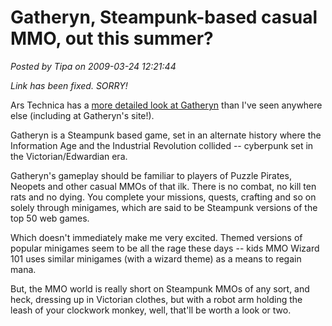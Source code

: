 # Gatheryn, Steampunk-based casual MMO, out this summer?

*Posted by Tipa on 2009-03-24 12:21:44*

*Link has been fixed. SORRY!*

Ars Technica has a [more detailed look at Gatheryn](http://arstechnica.com/gaming/news/2009/03/gatheryn-a-steampunk-mmo-with-lots-of-potential.ars) than I've seen anywhere else (including at Gatheryn's site!). 

Gatheryn is a Steampunk based game, set in an alternate history where the Information Age and the Industrial Revolution collided -- cyberpunk set in the Victorian/Edwardian era.

Gatheryn's gameplay should be familiar to players of Puzzle Pirates, Neopets and other casual MMOs of that ilk. There is no combat, no kill ten rats and no dying. You complete your missions, quests, crafting and so on solely through minigames, which are said to be Steampunk versions of the top 50 web games.

Which doesn't immediately make me very excited. Themed versions of popular minigames seem to be all the rage these days -- kids MMO Wizard 101 uses similar minigames (with a wizard theme) as a means to regain mana.

But, the MMO world is really short on Steampunk MMOs of any sort, and heck, dressing up in Victorian clothes, but with a robot arm holding the leash of your clockwork monkey, well, that'll be worth a look or two.

